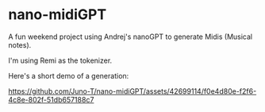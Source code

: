 # nano-midiGPT

A fun weekend project using Andrej's nanoGPT to generate Midis (Musical notes).

I'm using Remi as the tokenizer.

Here's a short demo of a generation:

https://github.com/Juno-T/nano-midiGPT/assets/42699114/f0e4d80e-f2f6-4c8e-802f-51db657188c7

